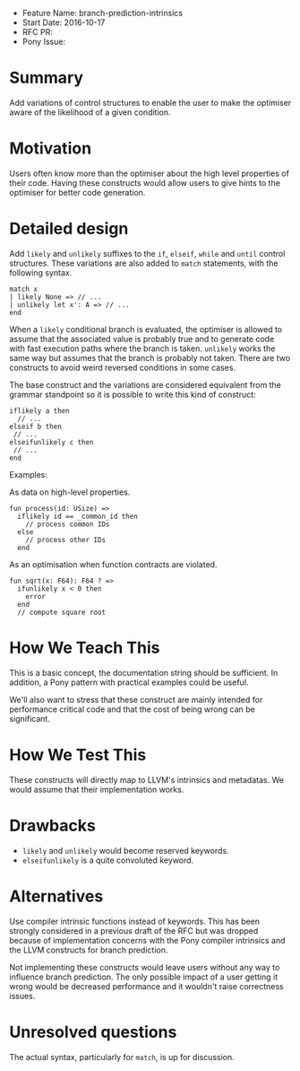 - Feature Name: branch-prediction-intrinsics
- Start Date: 2016-10-17
- RFC PR:
- Pony Issue:

# Summary

Add variations of control structures to enable the user to make the optimiser aware of the likelihood of a given condition.

# Motivation

Users often know more than the optimiser about the high level properties of their code. Having these constructs would allow users to give hints to the optimiser for better code generation.

# Detailed design

Add `likely` and `unlikely` suffixes to the `if`, `elseif`, `while` and `until` control structures. These variations are also added to `match` statements, with the following syntax.

```pony
match x
| likely None => // ...
| unlikely let x': A => // ...
end
```

When a `likely` conditional branch is evaluated, the optimiser is allowed to assume that the associated value is probably true and to generate code with fast execution paths where the branch is taken. `unlikely` works the same way but assumes that the branch is probably not taken. There are two constructs to avoid weird reversed conditions in some cases.

The base construct and the variations are considered equivalent from the grammar standpoint so it is possible to write this kind of construct:

```pony
iflikely a then
  // ...
elseif b then
 // ...
elseifunlikely c then
 // ...
end
```

Examples:

As data on high-level properties.

```pony
fun process(id: USize) =>
  iflikely id == _common_id then
    // process common IDs
  else
    // process other IDs
  end
```

As an optimisation when function contracts are violated.

```pony
fun sqrt(x: F64): F64 ? =>
  ifunlikely x < 0 then
    error
  end
  // compute square root
```

# How We Teach This

This is a basic concept, the documentation string should be sufficient. In addition, a Pony pattern with practical examples could be useful.

We'll also want to stress that these construct are mainly intended for performance critical code and that the cost of being wrong can be significant.

# How We Test This

These constructs will directly map to LLVM's intrinsics and metadatas. We would assume that their implementation works.

# Drawbacks

- `likely` and `unlikely` would become reserved keywords.
- `elseifunlikely` is a quite convoluted keyword.

# Alternatives

Use compiler intrinsic functions instead of keywords. This has been strongly considered in a previous draft of the RFC but was dropped because of implementation concerns with the Pony compiler intrinsics and the LLVM constructs for branch prediction.

Not implementing these constructs would leave users without any way to influence branch prediction. The only possible impact of a user getting it wrong would be decreased performance and it wouldn't raise correctness issues.

# Unresolved questions

The actual syntax, particularly for `match`, is up for discussion.
